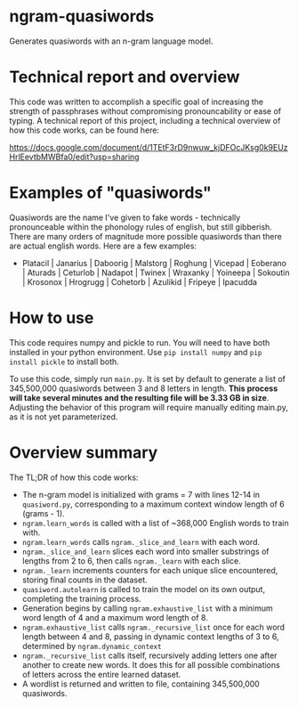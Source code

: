 # ngram-quasiwords
Generates quasiwords with an n-gram language model.

# Technical report and overview
This code was written to accomplish a specific goal of increasing the strength of passphrases without compromising pronouncability or ease of typing. A technical report of this project, including a technical overview of how this code works, can be found here:

https://docs.google.com/document/d/1TEtF3rD9nwuw_kjDFOcJKsg0k9EUzHrlEevtbMWBfa0/edit?usp=sharing

# Examples of "quasiwords"
Quasiwords are the name I've given to fake words - technically pronounceable within the phonology rules of english, but still gibberish. There are many orders of magnitude more possible quasiwords than there are actual english words. Here are a few examples:

- Platacil | Janarius | Daboorig | Malstorg | Roghung | Vicepad | Eoberano | Aturads | Ceturlob | Nadapot | Twinex | Wraxanky | Yoineepa | Sokoutin | Krosonox | Hrogrugg | Cohetorb | Azulikid | Fripeye | Ipacudda


# How to use
This code requires numpy and pickle to run. You will need to have both installed in your python environment. Use `pip install numpy` and `pip install pickle` to install both.

To use this code, simply run `main.py`. It is set by default to generate a list of 345,500,000 quasiwords between 3 and 8 letters in length. **This process will take several minutes and the resulting file will be 3.33 GB in size**. Adjusting the behavior of this program will require manually editing main.py, as it is not yet parameterized.

# Overview summary
The TL;DR of how this code works:

- The n-gram model is initialized with grams = 7 with lines 12-14 in `quasiword.py`, corresponding to a maximum context window length of 6 (grams - 1).
- `ngram.learn_words` is called with a list of ~368,000 English words to train with.
- `ngram.learn_words` calls `ngram._slice_and_learn` with each word.
- `ngram._slice_and_learn` slices each word into smaller substrings of lengths from 2 to 6, then calls `ngram._learn` with each slice.
- `ngram._learn` increments counters for each unique slice encountered, storing final counts in the dataset.
- `quasiword.autolearn` is called to train the model on its own output, completing the training process.
- Generation begins by calling `ngram.exhaustive_list` with a minimum word length of 4 and a maximum word length of 8.
- `ngram.exhaustive_list` calls `ngram._recursive_list` once for each word length between 4 and 8, passing in dynamic context lengths of 3 to 6, determined by `ngram.dynamic_context`
- `ngram._recursive_list` calls itself, recursively adding letters one after another to create new words. It does this for all possible combinations of letters across the entire learned dataset.
- A wordlist is returned and written to file, containing 345,500,000 quasiwords.
